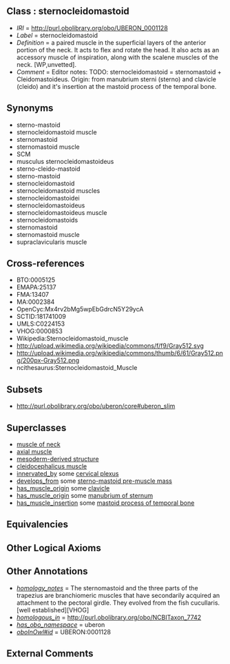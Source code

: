 
## Class : sternocleidomastoid

 * *IRI* = http://purl.obolibrary.org/obo/UBERON_0001128
 * *Label* = sternocleidomastoid
 * *Definition* = a paired muscle in the superficial layers of the anterior portion of the neck. It acts to flex and rotate the head. It also acts as an accessory muscle of inspiration, along with the scalene muscles of the neck. [WP,unvetted].
 * *Comment* = Editor notes: TODO: sternocleidomastoid = sternomastoid + Cleidomastoideus. Origin: from manubrium sterni (sterno) and clavicle (cleido) and it's insertion at the mastoid process of the temporal bone.

## Synonyms

 * sterno-mastoid
 * sternocleidomastoid muscle
 * sternomastoid
 * sternomastoid muscle
 * SCM
 * musculus sternocleidomastoideus
 * sterno-cleido-mastoid
 * sterno-mastoid
 * sternocleidomastoid
 * sternocleidomastoid muscles
 * sternocleidomastoidei
 * sternocleidomastoideus
 * sternocleidomastoideus muscle
 * sternocleidomastoids
 * sternomastoid
 * sternomastoid muscle
 * supraclavicularis muscle

## Cross-references

 * BTO:0005125
 * EMAPA:25137
 * FMA:13407
 * MA:0002384
 * OpenCyc:Mx4rv2bMg5wpEbGdrcN5Y29ycA
 * SCTID:181741009
 * UMLS:C0224153
 * VHOG:0000853
 * Wikipedia:Sternocleidomastoid_muscle
 * http://upload.wikimedia.org/wikipedia/commons/f/f9/Gray512.svg
 * http://upload.wikimedia.org/wikipedia/commons/thumb/6/61/Gray512.png/200px-Gray512.png
 * ncithesaurus:Sternocleidomastoid_Muscle

## Subsets

 * http://purl.obolibrary.org/obo/uberon/core#uberon_slim

## Superclasses

 * [muscle of neck](../../UBERON/77/UBERON_0002377.md)
 * [axial muscle](../../UBERON/97/UBERON_0003897.md)
 * [mesoderm-derived structure](../../UBERON/20/UBERON_0004120.md)
 * [cleidocephalicus muscle](../../UBERON/64/UBERON_0011364.md)
 * [innervated_by](../../RO/05/RO_0002005.md) some [cervical plexus](../../UBERON/25/UBERON_0003725.md)
 * [develops_from](../../RO/02/RO_0002202.md) some [sterno-mastoid pre-muscle mass](../../UBERON/87/UBERON_0010987.md)
 * [has_muscle_origin](../../RO/72/RO_0002372.md) some [clavicle](../../UBERON/05/UBERON_0001105.md)
 * [has_muscle_origin](../../RO/72/RO_0002372.md) some [manubrium of sternum](../../UBERON/05/UBERON_0002205.md)
 * [has_muscle_insertion](../../RO/73/RO_0002373.md) some [mastoid process of temporal bone](../../UBERON/20/UBERON_0011220.md)

## Equivalencies


## Other Logical Axioms


## Other Annotations

 * *[homology_notes](../../UBPROP/03/UBPROP_0000003.md)* = The sternomastoid and the three parts of the trapezius are branchiomeric muscles that have secondarily acquired an attachment to the pectoral girdle. They evolved from the fish cucullaris.[well established][VHOG]
 * *[homologous_in](../../core#homologous/in/core#homologous_in.md)* = http://purl.obolibrary.org/obo/NCBITaxon_7742
 * *[has_obo_namespace](../../ce/oboInOwl#hasOBONamespace.md)* = uberon
 * *[oboInOwl#id](../../id/oboInOwl#id.md)* = UBERON:0001128

## External Comments


